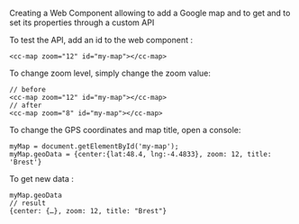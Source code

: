 Creating a <cc-map></cc-map> Web Component allowing to add a Google map and to get and to set its properties through a custom API

To test the API, add an id to the web component :
```
<cc-map zoom="12" id="my-map"></cc-map>  
```

To change zoom level, simply change the zoom value: 
```
// before
<cc-map zoom="12" id="my-map"></cc-map>  
// after
<cc-map zoom="8" id="my-map"></cc-map>   
```

To change the GPS coordinates and map title, open a console:
```
myMap = document.getElementById('my-map');
myMap.geoData = {center:{lat:48.4, lng:-4.4833}, zoom: 12, title: 'Brest'}
```

To get new data :
```
myMap.geoData 
// result
{center: {…}, zoom: 12, title: "Brest"}
```